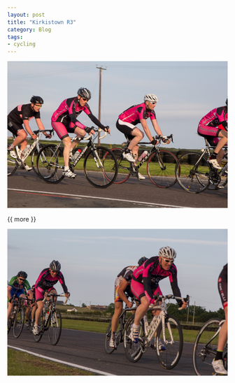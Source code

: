```yaml
---
layout: post
title: "Kirkistown R3"
category: Blog
tags:
- cycling
---
```


   
<div class="figure">
<img src="/images/2013/2013-06-26-kirkistown-r3.jpg ">
</div>


{{ more }} 

<div class="figure">
<img src="/images/2013/2013-06-26-kirkistown-r3-2.jpg ">
</div>
